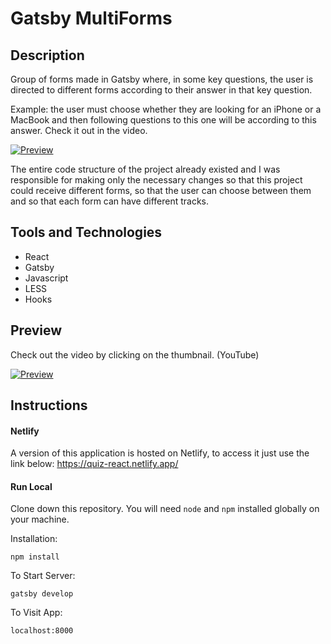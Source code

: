 # Gatsby MultiForms

## Description
Group of forms made in Gatsby where, in some key questions, the user is directed to different forms according to their answer in that key question.

Example: the user must choose whether they are looking for an iPhone or a MacBook and then following questions to this one will be according to this answer. Check it out in the video.

[![Preview](http://img.youtube.com/vi/ZH4ZDz8j930/0.jpg)](http://www.youtube.com/watch?v=ZH4ZDz8j930 "Gatsby")


The entire code structure of the project already existed and I was responsible for making only the necessary changes so that this project could receive different forms, so that the user can choose between them and so that each form can have different tracks.


## Tools and Technologies
- React
- Gatsby
- Javascript
- LESS
- Hooks

## Preview

Check out the video by clicking on the thumbnail. (YouTube)

[![Preview](http://img.youtube.com/vi/ZH4ZDz8j930/0.jpg)](http://www.youtube.com/watch?v=ZH4ZDz8j930 "Gatsby")

## Instructions

#### Netlify
A version of this application is hosted on Netlify, to access it just use the link below: 
https://quiz-react.netlify.app/

#### Run Local
Clone down this repository. You will need `node` and `npm` installed globally on your machine.  

Installation:

`npm install`   

To Start Server:

`gatsby develop`  

To Visit App:

`localhost:8000`







